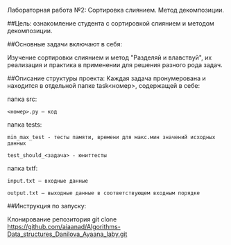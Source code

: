 Лабораторная работа №2: Сортировка слиянием. Метод декомпозиции.

##Цель: ознакомление студента с сортировкой слиянием и методом декомпозиции.

##Основные задачи включают в себя:

 Изучение сортировки слиянием и метод "Разделяй и влавствуй", их реализация и практика в применении для решения разного рода задач.


##Описание структуры проекта:
 Каждая задача пронумерована и находится в отдельной папке task<номер>, содержащей в себе:

папка src:

    <номер>.py — код
 

папка tests:

    min_max_test - тесты памяти, времени для макс.мин значений исходных данных

    test_should_<задача> - юниттесты

папка txtf:
  
    input.txt — входные данные
 
    output.txt — выходные данные в соответствующем входным порядке

##Инструкция по запуску:

Клонирование репозитория
git clone https://github.com/aiaanad/Algorithms-Data_structures_Danilova_Ayaana_laby.git








